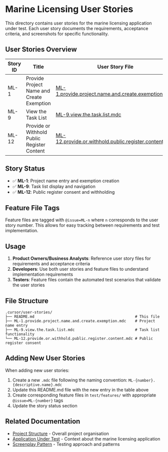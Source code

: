 # Marine Licensing User Stories

This directory contains user stories for the marine licensing application under test. Each user story documents the requirements, acceptance criteria, and screenshots for specific functionality.

## User Stories Overview

| Story ID | Title                                       | User Story File                                                                                                  | Feature Files                                                                                                                            |
| -------- | ------------------------------------------- | ---------------------------------------------------------------------------------------------------------------- | ---------------------------------------------------------------------------------------------------------------------------------------- |
| ML-1     | Provide Project Name and Create Exemption   | [ML-1.provide.project.name.and.create.exemption.mdc](./ML-1.provide.project.name.and.create.exemption.mdc)       | [project.name.feature](../../test/features/project.name.feature)                                                                         |
| ML-9     | View the Task List                          | [ML-9.view.the.task.list.mdc](./ML-9.view.the.task.list.mdc)                                                     | [view.task.list.feature](../../test/features/view.task.list.feature)<br>[project.name.feature](../../test/features/project.name.feature) |
| ML-12    | Provide or Withhold Public Register Content | [ML-12.provide.or.withhold.public.register.content.mdc](./ML-12.provide.or.withhold.public.register.content.mdc) | [public.register.consent.feature](../../test/features/public.register.consent.feature)                                                   |

## Story Status

- ✅ **ML-1**: Project name entry and exemption creation
- ✅ **ML-9**: Task list display and navigation
- ✅ **ML-12**: Public register consent and withholding

## Feature File Tags

Feature files are tagged with `@issue=ML-n` where `n` corresponds to the user story number. This allows for easy tracking between requirements and test implementation.

## Usage

1. **Product Owners/Business Analysts**: Reference user story files for requirements and acceptance criteria
2. **Developers**: Use both user stories and feature files to understand implementation requirements
3. **Testers**: Feature files contain the automated test scenarios that validate the user stories

## File Structure

```
.cursor/user-stories/
├── README.md                                             # This file
├── ML-1.provide.project.name.and.create.exemption.mdc    # Project name entry
├── ML-9.view.the.task.list.mdc                           # Task list functionality
└── ML-12.provide.or.withhold.public.register.content.mdc # Public register consent
```

## Adding New User Stories

When adding new user stories:

1. Create a new `.mdc` file following the naming convention: `ML-{number}.{descriptive.name}.mdc`
2. Update this README.md file with the new entry in the table above
3. Create corresponding feature files in `test/features/` with appropriate `@issue=ML-{number}` tags
4. Update the story status section

## Related Documentation

- [Project Structure](../../marine-licensing-journey-tests/project-structure.mdc) - Overall project organisation
- [Application Under Test](../../marine-licensing-journey-tests/application.under.test.mdc) - Context about the marine licensing application
- [Screenplay Pattern](../../marine-licensing-journey-tests/screenplay-pattern.mdc) - Testing approach and patterns
